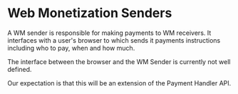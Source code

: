 # Web Monetization Senders

A WM sender is responsible for making payments to WM receivers. It interfaces with a user's browser to which sends it payments instructions including who to pay, when and how much.

The interface between the browser and the WM Sender is currently not well defined.

Our expectation is that this will be an extension of the Payment Handler API.